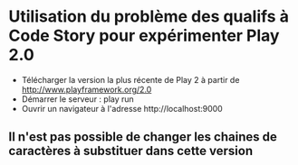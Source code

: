 # Utilisation du problème des qualifs à Code Story pour expérimenter Play 2.0

* Télécharger la version la plus récente de Play 2 à partir de http://www.playframework.org/2.0
* Démarrer le serveur : play run
* Ouvrir un navigateur à l'adresse http://localhost:9000

## Il n'est pas possible de changer les chaines de caractères à substituer dans cette version